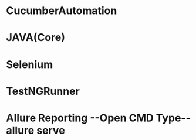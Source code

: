 # CucumberAutomation
# JAVA(Core)
# Selenium
# TestNGRunner
# Allure Reporting --Open CMD Type-- allure serve
